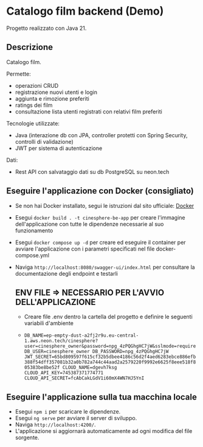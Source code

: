 # Catalogo film backend (Demo)

Progetto realizzato con Java 21.

## Descrizione 

Catalogo film. 

Permette:
- operazioni CRUD
- registrazione nuovi utenti e login
- aggiunta e rimozione preferiti
- ratings dei film
- consultazione lista utenti registrati con relativi film preferiti

Tecnologie utilizzate:
- Java (interazione db con JPA, controller protetti con Spring Security, controlli di validazione)
- JWT per sistema di autenticazione

Dati:
- Rest API con salvataggio dati su db PostgreSQL su neon.tech

## Eseguire l'applicazione con Docker (consigliato)

- Se non hai Docker installato, segui le istruzioni dal sito ufficiale: [Docker](https://docs.docker.com/desktop/)
- Esegui `docker build . -t cinesphere-be-app` per creare l'immagine dell'applicazione con tutte le dipendenze necessarie al suo funzionamento
- Esegui `docker compose up -d` per creare ed eseguire il container per avviare l'applicazione con i parametri specificati nel file docker-compose.yml
- Naviga `http://localhost:8080/swagger-ui/index.html` per consultare la documentazione degli endpoint e testarli

  ## ENV FILE => NECESSARIO PER L'AVVIO DELL'APPLICAZIONE
  - Creare file .env dentro la cartella del progetto e definire le seguenti variabili d'ambiente
    
  - `DB_NAME=ep-empty-dust-a2fj2r9u.eu-central-1.aws.neon.tech/cinesphere?user=cinesphere_owner&password=npg_4zPQGhgHC7jW&sslmode=require
  DB_USER=cinesphere_owner
  DB_PASSWORD=npg_4zPQGhgHC7jW
  JWT_SECRET=65bd809597f615cf32b5dbee4186c56d2f4aed6283ebce886efb388f54dff357081b32a0b782a744c44aad2a2579220f9992e6625f8eee518f805383be8be52f
  CLOUD_NAME=dgevh7ksg
  CLOUD_API_KEY=745387371774771
  CLOUD_API_SECRET=fcAbCakLGdV1i60mX4WN7HJ5YnI`

## Eseguire l'applicazione sulla tua macchina locale

- Esegui `npm i` per scaricare le dipendenze.
- Esegui `ng serve` per avviare il server di sviluppo.
- Naviga `http://localhost:4200/`.
- L'applicazione si aggiornarà automaticamente ad ogni modifica del file sorgente.


